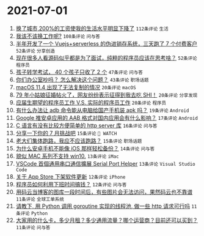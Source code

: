 # 2021-07-01

1. [换了城市,200%的工资使我的生活水平明显下降了](https://www.v2ex.com/t/786814) `112条评论` `生活`
1. [我该不该换工作呢?](https://www.v2ex.com/t/786826) `108条评论` `问与答`
1. [半年开发了一个 Vuejs+serverless 的伪进销存系统，三天跑了 7 个付费客户](https://www.v2ex.com/t/786829) `52条评论` `分享创造`
1. [现在很多人看源码似乎都是为了面试，纯粹的程序员应该在思考啥？](https://www.v2ex.com/t/786840) `52条评论` `程序员`
1. [孩子转学考试， 40 个孩子只收了 2 个](https://www.v2ex.com/t/786845) `47条评论` `问与答`
1. [你们办公室吵吗？ 怎么解决这个问题？](https://www.v2ex.com/t/786833) `43条评论` `职场话题`
1. [macOS 11.4 出现了无法复制的情况](https://www.v2ex.com/t/786915) `20条评论` `macOS`
1. [79 年小姑娘征婚帖火了，网友纷纷表示征得到我去吃 SHI！](https://www.v2ex.com/t/786863) `20条评论` `分享发现`
1. [应届生期望的程序员工作 V.S. 实际的程序员工作](https://www.v2ex.com/t/786821) `20条评论` `程序员`
1. [有什么办法让 adb 命令能从电脑给国产手机装 apk 吗？](https://www.v2ex.com/t/786924) `19条评论` `Android`
1. [Google 推安卓应用的 AAB 格式对国内应用会有什么影响？](https://www.v2ex.com/t/786839) `17条评论` `Android`
1. [C 语言有没有比较方便简单的 http server 库](https://www.v2ex.com/t/786894) `16条评论` `问与答`
1. [分享一下你的 7 月挑战吧](https://www.v2ex.com/t/786935) `15条评论` ` WATCH`
1. [老大们集体跑路，我应不应该跑路？](https://www.v2ex.com/t/786847) `15条评论` `职场话题`
1. [为什么安卓手机不能像 iOS 那样轻松备份？](https://www.v2ex.com/t/786820) `14条评论` `问与答`
1. [貌似 MAC 系列不支持 win10.](https://www.v2ex.com/t/786897) `13条评论` `iMac`
1. [VSCode 首個通用串口通信擴展 Serial Port Helper](https://www.v2ex.com/t/786849) `13条评论` `Visual Studio Code`
1. [关于 App Store 下架软件更新](https://www.v2ex.com/t/786869) `12条评论` `iPhone`
1. [程序员如何利用下班时间搞钱？](https://www.v2ex.com/t/786843) `12条评论` `问与答`
1. [用码云当博客的图库一段时间后，有些图片会无法访问，果然码云也不靠谱](https://www.v2ex.com/t/786892) `11条评论` `全球工单系统`
1. [请教下, 用 Python 调用 goroutine 实现的线程池, 做一些 http 请求可行吗](https://www.v2ex.com/t/786883) `11条评论` `Python`
1. [大家用的什么卡，多少月租？多少通用流量？哪个运营商？目前还可以买到？](https://www.v2ex.com/t/786899) `11条评论` `问与答`
